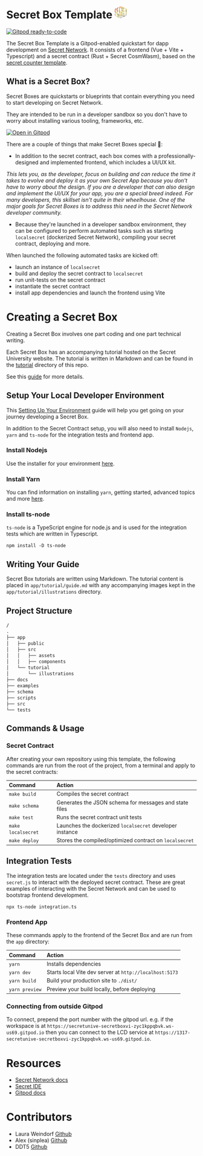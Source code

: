 # Secret Box Template ![secret box logo](/docs/logo-32x32.png)

[![Gitpod ready-to-code](https://img.shields.io/badge/Gitpod-ready--to--code-blue?logo=gitpod)](https://gitpod.io/#https://github.com/secretuniversity/secret-box-vite-template)

The Secret Box Template is a Gitpod-enabled quickstart for dapp development on [Secret Network](https://scrt.network).
It consists of a frontend (Vue + Vite + Typescript) and a secret contract (Rust + Secret CosmWasm), based on the [secret counter template](https://github.com/secretuniversity/secret-template-cw1).

## What is a Secret Box?

Secret Boxes are quickstarts or blueprints that contain everything you need to start developing on Secret Network.

They are intended to be run in a developer sandbox so you don't have to worry about installing various tooling, frameworks, etc.

[![Open in Gitpod](https://gitpod.io/button/open-in-gitpod.svg)](https://gitpod.io/#https://github.com/secretuniversity/secret-box-vuejs-template)

There are a couple of things that make Secret Boxes special :rocket::

- In addition to the secret contract, each box comes with a professionally-designed and implemented frontend, which includes a UI/UX kit.

*This lets you, as the developer, focus on building and can reduce the time it takes to evolve and deploy it as your own Secret App because you don't have to worry about the design. If you are a developer that can also design and implement the UI/UX for your app, you are a special breed indeed. For many developers, this skillset isn't quite in their wheelhouse. One of the major goals for Secret Boxes is to address this need in the Secret Network developer community.*

- Because they're launched in a developer sandbox environment, they can be configured to perform automated tasks such as starting `localsecret` (dockerized Secret Network), compiling your secret contract, deploying and more.


When launched the following automated tasks are kicked off:

- launch an instance of `localsecret`
- build and deploy the secret contract to `localsecret`
- run unit-tests on the secret contract
- instantiate the secret contract
- install app dependencies and launch the frontend using Vite

# Creating a Secret Box

Creating a Secret Box involves one part coding and one part technical writing.

Each Secret Box has an accompanying tutorial hosted on the Secret University website. The tutorial is written in Markdown and can be found in the [tutorial](/app/tutorial/) directory of this repo.

See this [guide](/app/tutorial/guide.md) for more details.

## Setup Your Local Developer Environment

This [Setting Up Your Environment](https://docs.scrt.network/secret-network-documentation/development/getting-started/setting-up-your-environment) guide will help you get going on your journey developing a Secret Box.

In addition to the Secret Contract setup, you will also need to install `Nodejs`, `yarn` and `ts-node` for the 
integration tests and frontend app.

### Install Nodejs

Use the installer for your environment [here](https://nodejs.dev/en/download).

### Install Yarn

You can find information on installing `yarn`, getting started, advanced topics and more [here](https://yarnpkg.com).

### Install ts-node

`ts-node` is a TypeScript engine for node.js and is used for the integration tests which are written in Typescript.

```
npm install -D ts-node
```

## Writing Your Guide

Secret Box tutorials are written using Markdown. The tutorial content is placed in `app/tutorial/guide.md` with any accompanying images kept in the `app/tutorial/illustrations` directory.

## Project Structure

```
/
.
├── app
│   ├── public
│   ├── src
│   │   ├── assets
│   │   ├── components
│   └── tutorial
│       └── illustrations
├── docs
├── examples
├── schema
├── scripts
├── src
└── tests
```
## Commands & Usage

### Secret Contract

After creating your own repository using this template, the following commands are run from the root of the project, from a terminal and apply to the secret contracts:

| Command                | Action                                                    |
|:---------------------  |:--------------------------------------------------------  |
| `make build`           | Compiles the secret contract                              |
| `make schema`          | Generates the JSON schema for messages and state files    |
| `make test`            | Runs the secret contract unit tests                       |
| `make localsecret`     | Launches the dockerized `localsecret` developer instance  |
| `make deploy`          | Stores the compiled/optimized contract on `localsecret`   |

## Integration Tests

The integration tests are located under the `tests` directory and uses `secret.js` to interact with the
deployed secret contract. These are great examples of interacting with the Secret Network and can be used
to bootstrap frontend development.

```
npx ts-node integration.ts
```

### Frontend App

These commands apply to the frontend of the Secret Box and are run from the `app` directory:


| Command           | Action                                       |
|:----------------  |:-------------------------------------------- |
| `yarn`         | Installs dependencies                        |
| `yarn dev`     | Starts local Vite dev server at `http://localhost:5173`  |
| `yarn build`   | Build your production site to `./dist/`      |
| `yarn preview` | Preview your build locally, before deploying |


### Connecting from outside Gitpod

To connect, prepend the port number with the gitpod url. e.g. if the workspace is at
`https://secretunive-secretboxvi-zyc1kppqbvk.ws-us69.gitpod.io` then you can connect to the LCD service at
`https://1317-secretunive-secretboxvi-zyc1kppqbvk.ws-us69.gitpod.io`.

# Resources
- [Secret Network docs](https://docs.scrt.network)
- [Secret IDE](https://www.digiline.io/)
- [Gitpod docs](https://www.gitpod.io/docs)

# Contributors
- Laura Weindorf [Github](https://github.com/secetchaingirl)
- Alex (sinplea) [Github](https://github.com/sinplea)
- DDT5 [Github](https://github.com/DDT5)

